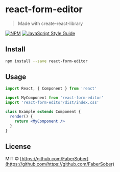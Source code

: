 # react-form-editor

> Made with create-react-library

[![NPM](https://img.shields.io/npm/v/react-form-editor.svg)](https://www.npmjs.com/package/react-form-editor) [![JavaScript Style Guide](https://img.shields.io/badge/code_style-standard-brightgreen.svg)](https://standardjs.com)

## Install

```bash
npm install --save react-form-editor
```

## Usage

```jsx
import React, { Component } from 'react'

import MyComponent from 'react-form-editor'
import 'react-form-editor/dist/index.css'

class Example extends Component {
  render() {
    return <MyComponent />
  }
}
```

## License

MIT © [https://github.com/FaberSober](https://github.com/https://github.com/FaberSober)
